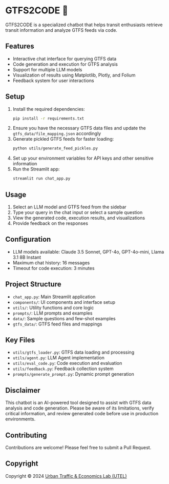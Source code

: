 # GTFS2CODE 🚌

GTFS2CODE is a specialized chatbot that helps transit enthusiasts retrieve transit information and analyze GTFS feeds via code.

## Features

- Interactive chat interface for querying GTFS data
- Code generation and execution for GTFS analysis
- Support for multiple LLM models
- Visualization of results using Matplotlib, Plotly, and Folium
- Feedback system for user interactions

## Setup

1. Install the required dependencies:
   ```bash
   pip install -r requirements.txt
   ```
2. Ensure you have the necessary GTFS data files and update the `gtfs_data/file_mapping.json` accordingly
3. Generate pickled GTFS feeds for faster loading:
   ```bash
   python utils/generate_feed_pickles.py
   ```
4. Set up your environment variables for API keys and other sensitive information
5. Run the Streamlit app:
   ```bash
   streamlit run chat_app.py
   ```

## Usage

1. Select an LLM model and GTFS feed from the sidebar
2. Type your query in the chat input or select a sample question
3. View the generated code, execution results, and visualizations
4. Provide feedback on the responses

## Configuration

- LLM models available: Claude 3.5 Sonnet, GPT-4o, GPT-4o-mini, Llama 3.1 8B Instant
- Maximum chat history: 16 messages
- Timeout for code execution: 3 minutes

## Project Structure

- `chat_app.py`: Main Streamlit application
- `components/`: UI components and interface setup
- `utils/`: Utility functions and core logic
- `prompts/`: LLM prompts and examples
- `data/`: Sample questions and few-shot examples
- `gtfs_data/`: GTFS feed files and mappings

## Key Files

- `utils/gtfs_loader.py`: GTFS data loading and processing
- `utils/agent.py`: LLM Agent implementation
- `utils/eval_code.py`: Code execution and evaluation
- `utils/feedback.py`: Feedback collection system
- `prompts/generate_prompt.py`: Dynamic prompt generation

## Disclaimer

This chatbot is an AI-powered tool designed to assist with GTFS data analysis and code generation. Please be aware of its limitations, verify critical information, and review generated code before use in production environments.

## Contributing

Contributions are welcome! Please feel free to submit a Pull Request.

## Copyright

Copyright © 2024 [Urban Traffic & Economics Lab (UTEL)](https://github.com/UTEL-UIUC)